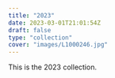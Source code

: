 ```yaml
---
title: "2023"
date: 2023-03-01T21:01:54Z
draft: false
type: "collection"
cover: "images/L1000246.jpg"
---
```


This is the 2023 collection.